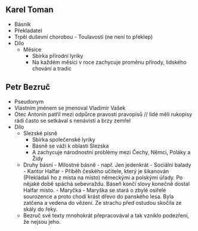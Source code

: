 ## Karel Toman
- Básník 
- Překladatel
- Trpěl duševní chorobou - Toulavostí (ne není to překlep)
- Dílo
	- Měsíce
		- Sbírka přírodní lyriky
		- Na každém měsíci v roce zachycuje proměnu přírody, lidského chování a tradic
## Petr Bezruč
- Pseudonym
- Vlastním jménem se jmenoval Vladimír Vašek
- Otec Antonín patřil mezi odpůrce pravosti pravopisů // lidé měli rukopisy rádi často se setkával s nenávistí a brzy zemřel
- Dílo
	- Slezské písně
		- Sbírka společenské lyriky
		- Básně se váží k oblasti Slezska
		- A zachycuje národnostní problémy mezi Čechy, Němci, Poláky a Židy
	- Druhy básní
			- Milostné básně 
				-  např. Jen jedenkrát
			- Sociální balady
				- Kantor Halfar
					- Příběh českého učitele, který je šikanován (Překládali ho z místa na místo) německými a polskými úřady. Po nějaké době spáchá sebevraždu. Báseň končí slovy konečně dostal Halfar místo.
				- Maryčka 
					- Maryška se stará o zbylé osiřelé sourozence a proto chodí krást dřevo do panského lesa. Byla zatčena a vedena do vězení. Ze strachu před ostudou skočila ze skály do řeky.
	- Bezruč své texty mnohokrát přepracovával a tak vzniklo podezření, že nejsou jeho.